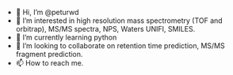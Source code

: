 - 👋 Hi, I’m @peturwd
- 👀 I’m interested in high resolution mass spectrometry (TOF and orbitrap), MS/MS spectra, NPS, Waters UNIFI, SMILES.
- 🌱 I’m currently learning python
- 💞️ I’m looking to collaborate on retention time prediction, MS/MS fragment prediction.
- 📫 How to reach me.

<!---
peturwd/peturwd is a ✨ special ✨ repository because its `README.md` (this file) appears on your GitHub profile.
You can click the Preview link to take a look at your changes.
--->
